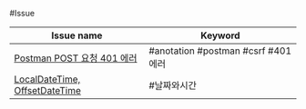 #Issue

| Issue name                                                               | Keyword                           |
| ------------------------------------------------------------------------ | --------------------------------- |
| [Postman POST 요청 401 에러](<note/Postman POST 요청 401 에러.md>)               | #anotation  #postman #csrf #401에러 |
| [LocalDateTime, OffsetDateTime](<note/LocalDateTime, OffsetDateTime.md>) | #날짜와시간                            |
